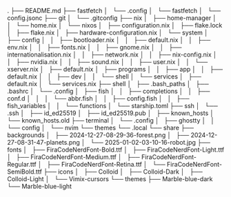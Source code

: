 .
├── README.md
├── fastfetch
│   └── .config
│       └── fastfetch
│           └── config.jsonc
├── git
│   └── .gitconfig
├── nix
│   ├── home-manager
│   │   └── home.nix
│   └── nixos
│       ├── configuration.nix
│       ├── flake.lock
│       ├── flake.nix
│       ├── hardware-configuration.nix
│       └── system
│           ├── config
│           │   ├── bootloader.nix
│           │   ├── default.nix
│           │   ├── env.nix
│           │   ├── fonts.nix
│           │   ├── gnome.nix
│           │   ├── internationalisation.nix
│           │   ├── network.nix
│           │   ├── nix-config.nix
│           │   ├── nvidia.nix
│           │   ├── sound.nix
│           │   ├── user.nix
│           │   └── xserver.nix
│           ├── default.nix
│           ├── programs
│           │   ├── app
│           │   ├── default.nix
│           │   ├── dev
│           │   └── shell
│           └── services
│               ├── default.nix
│               └── services.nix
├── shell
│   ├── .bash_paths
│   ├── .bashrc
│   └── .config
│       ├── fish
│       │   ├── completions
│       │   ├── conf.d
│       │   │   └── abbr.fish
│       │   ├── config.fish
│       │   ├── fish_variables
│       │   └── functions
│       └── starship.toml
├── ssh
│   └── .ssh
│       ├── id_ed25519
│       ├── id_ed25519.pub
│       ├── known_hosts
│       └── known_hosts.old
├── terminal
│   └── .config
│       ├── ghostty
│       │   └── config
│       └── nvim
└── themes
    └── .local
        └── share
            ├── backgrounds
            │   ├── 2024-12-27-08-29-36-forest.png
            │   ├── 2024-12-27-08-31-47-planets.png
            │   └── 2025-01-02-03-10-16-robot.jpg
            ├── fonts
            │   ├── FiraCodeNerdFont-Bold.ttf
            │   ├── FiraCodeNerdFont-Light.ttf
            │   ├── FiraCodeNerdFont-Medium.ttf
            │   ├── FiraCodeNerdFont-Regular.ttf
            │   ├── FiraCodeNerdFont-Retina.ttf
            │   └── FiraCodeNerdFont-SemiBold.ttf
            ├── icons
            │   ├── Colloid
            │   ├── Colloid-Dark
            │   ├── Colloid-Light
            │   └── Vimix-cursors
            └── themes
                ├── Marble-blue-dark
                └── Marble-blue-light
